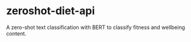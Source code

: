 # zeroshot-diet-api
A zero-shot text classification with BERT to classify fitness and wellbeing content.
